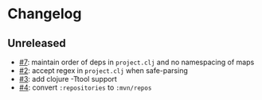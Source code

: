 # Changelog

## Unreleased

- [#7](https://github.com/borkdude/lein2deps/issues/7): maintain order of deps in `project.clj` and no namespacing of maps
- [#2](https://github.com/borkdude/lein2deps/issues/2): accept regex in `project.clj` when safe-parsing
- [#3](https://github.com/borkdude/lein2deps/issues/3): add clojure -Ttool support
- [#4](https://github.com/borkdude/lein2deps/issues/4): convert `:repositories` to `:mvn/repos`
